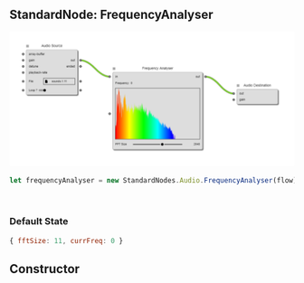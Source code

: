 ## StandardNode: FrequencyAnalyser

<img class="zoomable" alt="FrequencyAnalyser standard node" src="/images/standard-nodes/audio/frequency-analyser.png" />

<Hierarchy :extend="{name: 'Node', link: '../../api/classes/node.html'}" />
<br/>

```js
let frequencyAnalyser = new StandardNodes.Audio.FrequencyAnalyser(flow);
```

<br/>

### Default State

```js
{ fftSize: 11, currFreq: 0 }
```

## Constructor

<Method type="method">
  <template v-slot:signature>
    new FrequencyAnalyser(<strong>flow: </strong><em><Ref to="../../api/classes/flow">Flow</Ref></em>,
    <strong>options?: </strong><em><Ref to="../../api/interfaces/node-creator-options">NodeCreatorOptions</Ref></em>):
    <em><Ref to="#standardnode-frequencyanalyser">FrequencyAnalyser</Ref></em>
  </template>
  <template v-slot:params>
    <Param name="flow">
      <em><Ref to="../../api/classes/flow">Flow</Ref></em>
    </Param>
    <Param name="options?">
      <em><Ref to="../../api/interfaces/node-creator-options">NodeCreatorOptions</Ref></em>
      <template v-slot:default-value>
        <em>{}</em>
      </template>
    </Param>
  </template>
</Method>

<script setup>
import Method from "../../../../../components/api/Method.vue";
import Param from "../../../../../components/api/Param.vue";
import Ref from "../../../../../components/api/Ref.vue";
import Hierarchy from "../../../../../components/api/Hierarchy.vue";
</script>
